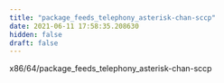 ```yaml
---
title: "package_feeds_telephony_asterisk-chan-sccp"
date: 2021-06-11 17:58:35.208630
hidden: false
draft: false
---
```


x86/64/package_feeds_telephony_asterisk-chan-sccp

